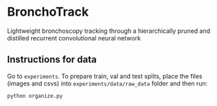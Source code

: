 # BronchoTrack

Lightweight bronchoscopy tracking through a hierarchically pruned and distilled recurrent convolutional neural network

## Instructions for data

Go to `experiments`. To prepare train, val and test splits, place the files (images and csvs) into `experiments/data/raw_data` folder and then run:

`python organize.py`

